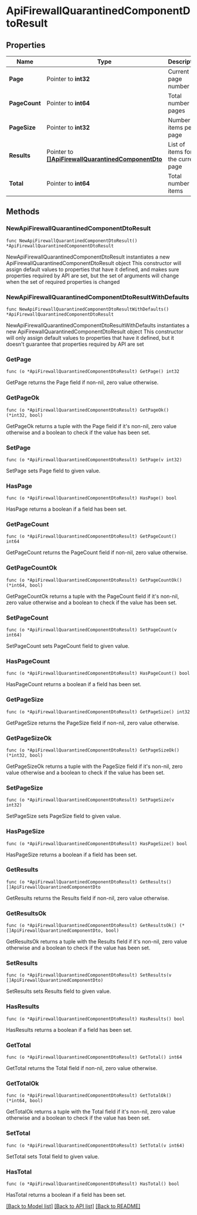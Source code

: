 # ApiFirewallQuarantinedComponentDtoResult

## Properties

Name | Type | Description | Notes
------------ | ------------- | ------------- | -------------
**Page** | Pointer to **int32** | Current page number | [optional] 
**PageCount** | Pointer to **int64** | Total number of pages | [optional] 
**PageSize** | Pointer to **int32** | Number of items per page | [optional] 
**Results** | Pointer to [**[]ApiFirewallQuarantinedComponentDto**](ApiFirewallQuarantinedComponentDto.md) | List of items for the current page | [optional] 
**Total** | Pointer to **int64** | Total number of items | [optional] 

## Methods

### NewApiFirewallQuarantinedComponentDtoResult

`func NewApiFirewallQuarantinedComponentDtoResult() *ApiFirewallQuarantinedComponentDtoResult`

NewApiFirewallQuarantinedComponentDtoResult instantiates a new ApiFirewallQuarantinedComponentDtoResult object
This constructor will assign default values to properties that have it defined,
and makes sure properties required by API are set, but the set of arguments
will change when the set of required properties is changed

### NewApiFirewallQuarantinedComponentDtoResultWithDefaults

`func NewApiFirewallQuarantinedComponentDtoResultWithDefaults() *ApiFirewallQuarantinedComponentDtoResult`

NewApiFirewallQuarantinedComponentDtoResultWithDefaults instantiates a new ApiFirewallQuarantinedComponentDtoResult object
This constructor will only assign default values to properties that have it defined,
but it doesn't guarantee that properties required by API are set

### GetPage

`func (o *ApiFirewallQuarantinedComponentDtoResult) GetPage() int32`

GetPage returns the Page field if non-nil, zero value otherwise.

### GetPageOk

`func (o *ApiFirewallQuarantinedComponentDtoResult) GetPageOk() (*int32, bool)`

GetPageOk returns a tuple with the Page field if it's non-nil, zero value otherwise
and a boolean to check if the value has been set.

### SetPage

`func (o *ApiFirewallQuarantinedComponentDtoResult) SetPage(v int32)`

SetPage sets Page field to given value.

### HasPage

`func (o *ApiFirewallQuarantinedComponentDtoResult) HasPage() bool`

HasPage returns a boolean if a field has been set.

### GetPageCount

`func (o *ApiFirewallQuarantinedComponentDtoResult) GetPageCount() int64`

GetPageCount returns the PageCount field if non-nil, zero value otherwise.

### GetPageCountOk

`func (o *ApiFirewallQuarantinedComponentDtoResult) GetPageCountOk() (*int64, bool)`

GetPageCountOk returns a tuple with the PageCount field if it's non-nil, zero value otherwise
and a boolean to check if the value has been set.

### SetPageCount

`func (o *ApiFirewallQuarantinedComponentDtoResult) SetPageCount(v int64)`

SetPageCount sets PageCount field to given value.

### HasPageCount

`func (o *ApiFirewallQuarantinedComponentDtoResult) HasPageCount() bool`

HasPageCount returns a boolean if a field has been set.

### GetPageSize

`func (o *ApiFirewallQuarantinedComponentDtoResult) GetPageSize() int32`

GetPageSize returns the PageSize field if non-nil, zero value otherwise.

### GetPageSizeOk

`func (o *ApiFirewallQuarantinedComponentDtoResult) GetPageSizeOk() (*int32, bool)`

GetPageSizeOk returns a tuple with the PageSize field if it's non-nil, zero value otherwise
and a boolean to check if the value has been set.

### SetPageSize

`func (o *ApiFirewallQuarantinedComponentDtoResult) SetPageSize(v int32)`

SetPageSize sets PageSize field to given value.

### HasPageSize

`func (o *ApiFirewallQuarantinedComponentDtoResult) HasPageSize() bool`

HasPageSize returns a boolean if a field has been set.

### GetResults

`func (o *ApiFirewallQuarantinedComponentDtoResult) GetResults() []ApiFirewallQuarantinedComponentDto`

GetResults returns the Results field if non-nil, zero value otherwise.

### GetResultsOk

`func (o *ApiFirewallQuarantinedComponentDtoResult) GetResultsOk() (*[]ApiFirewallQuarantinedComponentDto, bool)`

GetResultsOk returns a tuple with the Results field if it's non-nil, zero value otherwise
and a boolean to check if the value has been set.

### SetResults

`func (o *ApiFirewallQuarantinedComponentDtoResult) SetResults(v []ApiFirewallQuarantinedComponentDto)`

SetResults sets Results field to given value.

### HasResults

`func (o *ApiFirewallQuarantinedComponentDtoResult) HasResults() bool`

HasResults returns a boolean if a field has been set.

### GetTotal

`func (o *ApiFirewallQuarantinedComponentDtoResult) GetTotal() int64`

GetTotal returns the Total field if non-nil, zero value otherwise.

### GetTotalOk

`func (o *ApiFirewallQuarantinedComponentDtoResult) GetTotalOk() (*int64, bool)`

GetTotalOk returns a tuple with the Total field if it's non-nil, zero value otherwise
and a boolean to check if the value has been set.

### SetTotal

`func (o *ApiFirewallQuarantinedComponentDtoResult) SetTotal(v int64)`

SetTotal sets Total field to given value.

### HasTotal

`func (o *ApiFirewallQuarantinedComponentDtoResult) HasTotal() bool`

HasTotal returns a boolean if a field has been set.


[[Back to Model list]](../README.md#documentation-for-models) [[Back to API list]](../README.md#documentation-for-api-endpoints) [[Back to README]](../README.md)


